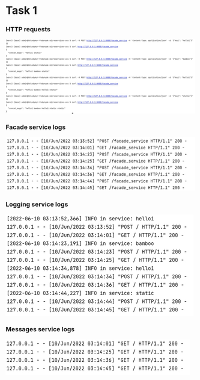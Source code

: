 # Task 1

### HTTP requests
![img.png](media/img1.png)

### Facade service logs
![img.png](media/img2.png)

### Logging service logs
![img.png](media/img3.png)

### Messages service logs
![img.png](media/img4.png)